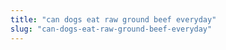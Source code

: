 ```yaml
---
title: "can dogs eat raw ground beef everyday"
slug: "can-dogs-eat-raw-ground-beef-everyday"
---
```


